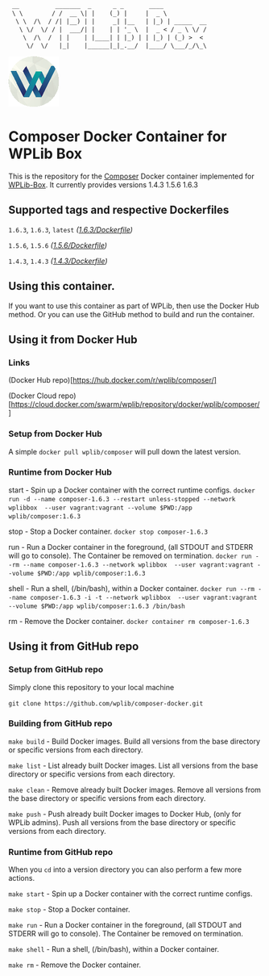 ```
 __          _______  _      _ _       ____
 \ \        / /  __ \| |    (_) |     |  _ \
  \ \  /\  / /| |__) | |     _| |__   | |_) | _____  __
   \ \/  \/ / |  ___/| |    | | '_ \  |  _ < / _ \ \/ /
    \  /\  /  | |    | |____| | |_) | | |_) | (_) >  <
     \/  \/   |_|    |______|_|_.__/  |____/ \___/_/\_\
```

![WPLib-Box](https://github.com/wplib/wplib.github.io/raw/master/WPLib-Box-100x.png)


# Composer Docker Container for WPLib Box
This is the repository for the [Composer](https://getcomposer.org/) Docker container implemented for [WPLib-Box](https://github.com/wplib/wplib-box).
It currently provides versions 1.4.3 1.5.6 1.6.3


## Supported tags and respective Dockerfiles

`1.6.3`, `1.6.3`, `latest` _([1.6.3/Dockerfile](https://github.com/wplib/composer-docker/blob/master/1.6.3/Dockerfile))_

`1.5.6`, `1.5.6` _([1.5.6/Dockerfile](https://github.com/wplib/composer-docker/blob/master/1.5.6/Dockerfile))_

`1.4.3`, `1.4.3` _([1.4.3/Dockerfile](https://github.com/wplib/composer-docker/blob/master/1.4.3/Dockerfile))_


## Using this container.
If you want to use this container as part of WPLib, then use the Docker Hub method.
Or you can use the GitHub method to build and run the container.


## Using it from Docker Hub

### Links
(Docker Hub repo)[https://hub.docker.com/r/wplib/composer/]

(Docker Cloud repo)[https://cloud.docker.com/swarm/wplib/repository/docker/wplib/composer/]


### Setup from Docker Hub
A simple `docker pull wplib/composer` will pull down the latest version.


### Runtime from Docker Hub
start - Spin up a Docker container with the correct runtime configs.
`docker run -d --name composer-1.6.3 --restart unless-stopped --network wplibbox  --user vagrant:vagrant --volume $PWD:/app wplib/composer:1.6.3`


stop - Stop a Docker container.
`docker stop composer-1.6.3`


run - Run a Docker container in the foreground, (all STDOUT and STDERR will go to console). The Container be removed on termination.
`docker run --rm --name composer-1.6.3 --network wplibbox  --user vagrant:vagrant --volume $PWD:/app wplib/composer:1.6.3`


shell - Run a shell, (/bin/bash), within a Docker container.
`docker run --rm --name composer-1.6.3 -i -t --network wplibbox  --user vagrant:vagrant --volume $PWD:/app wplib/composer:1.6.3 /bin/bash`


rm - Remove the Docker container.
`docker container rm composer-1.6.3`


## Using it from GitHub repo

### Setup from GitHub repo
Simply clone this repository to your local machine

`git clone https://github.com/wplib/composer-docker.git`


### Building from GitHub repo
`make build` - Build Docker images. Build all versions from the base directory or specific versions from each directory.


`make list` - List already built Docker images. List all versions from the base directory or specific versions from each directory.


`make clean` - Remove already built Docker images. Remove all versions from the base directory or specific versions from each directory.


`make push` - Push already built Docker images to Docker Hub, (only for WPLib admins). Push all versions from the base directory or specific versions from each directory.


### Runtime from GitHub repo
When you `cd` into a version directory you can also perform a few more actions.

`make start` - Spin up a Docker container with the correct runtime configs.


`make stop` - Stop a Docker container.


`make run` - Run a Docker container in the foreground, (all STDOUT and STDERR will go to console). The Container be removed on termination.


`make shell` - Run a shell, (/bin/bash), within a Docker container.


`make rm` - Remove the Docker container.


